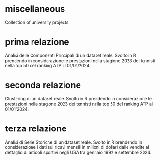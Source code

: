 # miscellaneous
Collection of university projects

# prima relazione
Analisi delle Componenti Principali di un dataset reale. Svolto in R prendendo in considerazione le prestazioni nella stagione 2023 dei tennisti nella top 50 del ranking ATP al 01/01/2024.

# seconda relazione
Clustering di un dataset reale. Svolto in R prendendo in considerazione le prestazioni nella stagione 2023 dei tennisti nella top 50 del ranking ATP al 01/01/2024.

# terza relazione
Analisi di Serie Storiche di un dataset reale. Svolto in R prendendo in considerazione i dati sui ricavi mensili in milioni di dollari dalle vendite al dettaglio di articoli sportivi negli USA tra gennaio 1992 e settembre 2024.
